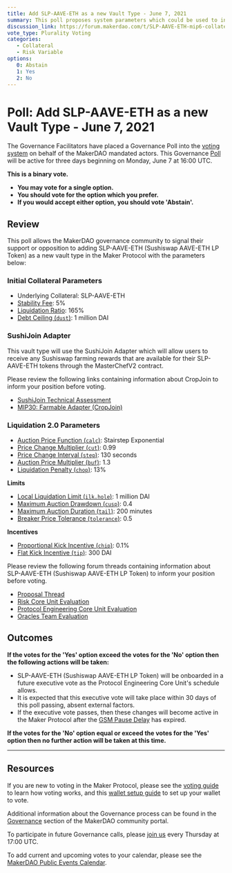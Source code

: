 ```yaml
---
title: Add SLP-AAVE-ETH as a new Vault Type - June 7, 2021
summary: This poll proposes system parameters which could be used to initialize SLP-AAVE-ETH as a new vault type.
discussion_link: https://forum.makerdao.com/t/SLP-AAVE-ETH-mip6-collateral-onboarding-application/7688
vote_type: Plurality Voting
categories:
   - Collateral
   - Risk Variable
options:
   0: Abstain
   1: Yes
   2: No
---
```

# Poll: Add SLP-AAVE-ETH as a new Vault Type - June 7, 2021

The Governance Facilitators have placed a Governance Poll into the [voting system](https://vote.makerdao.com/polling) on behalf of the MakerDAO mandated actors. This Governance [Poll](https://community-development.makerdao.com/en/learn/governance/on-chain-gov) will be active for three days beginning on Monday, June 7 at 16:00 UTC.

**This is a binary vote.** 
- **You may vote for a single option.** 
- **You should vote for the option which you prefer.**
- **If you would accept either option, you should vote 'Abstain'.**

## Review

This poll allows the MakerDAO governance community to signal their support or opposition to adding SLP-AAVE-ETH (Sushiswap AAVE-ETH LP Token) as a new vault type in the Maker Protocol with the parameters below:

### Initial Collateral Parameters

* Underlying Collateral: SLP-AAVE-ETH
* [Stability Fee](https://community-development.makerdao.com/en/learn/governance/param-stability-fee): 5%
* [Liquidation Ratio](https://community-development.makerdao.com/en/learn/governance/param-liquidation-ratio): 165%
* [Debt Ceiling (`dust`)](https://community-development.makerdao.com/en/learn/governance/param-debt-ceiling): 1 million DAI

### SushiJoin Adapter

This vault type will use the SushiJoin Adapter which will allow users to receive any Sushiswap farming rewards that are available for their SLP-AAVE-ETH tokens through the MasterChefV2 contract.

Please review the following links containing information about CropJoin to inform your position before voting.

* [SushiJoin Technical Assessment](https://forum.makerdao.com/t/technical-overview-of-the-sushiswap-variant-of-the-cropjoin-adapter-sushijoin/8122)
* [MIP30: Farmable Adapter (CropJoin)](https://mips.makerdao.com/mips/details/MIP30)

### Liquidation 2.0 Parameters

* [Auction Price Function (`calc`)](https://community-development.makerdao.com/en/learn/governance/param-auction-price-function): Stairstep Exponential
* [Price Change Multiplier (`cut`)](https://community-development.makerdao.com/en/learn/governance/param-auction-price-function): 0.99
* [Price Change Interval (`step`)](https://community-development.makerdao.com/en/learn/governance/param-auction-price-function): 130 seconds
* [Auction Price Multiplier (`buf`)](https://community-development.makerdao.com/en/learn/governance/param-auction-price-multiplier): 1.3
* [Liquidation Penalty (`chop`)](https://community-development.makerdao.com/en/learn/governance/param-liquidation-penalty): 13%

**Limits**

* [Local Liquidation Limit (`ilk.hole`)](https://community-development.makerdao.com/en/learn/governance/param-local-liquidation-limit): 1 million DAI
* [Maximum Auction Drawdown (`cusp`)](https://community-development.makerdao.com/en/learn/governance/param-max-auction-drawdown): 0.4
* [Maximum Auction Duration (`tail`)](https://community-development.makerdao.com/en/learn/governance/param-max-auction-duration): 200 minutes
* [Breaker Price Tolerance (`tolerance`)](https://community-development.makerdao.com/en/learn/governance/param-breaker-price-tolerance): 0.5

**Incentives**

* [Proportional Kick Incentive (`chip`)](https://community-development.makerdao.com/en/learn/governance/param-proportional-kick-incentive): 0.1%
* [Flat Kick Incentive (`tip`)](https://community-development.makerdao.com/en/learn/governance/param-flat-kick-incentive): 300 DAI

Please review the following forum threads containing information about SLP-AAVE-ETH (Sushiswap AAVE-ETH LP Token) to inform your position before voting.
* [Proposal Thread](https://forum.makerdao.com/t/SLP-AAVE-ETH-mip6-collateral-onboarding-application/7688)
* [Risk Core Unit Evaluation](https://forum.makerdao.com/t/slp-aave-eth-collateral-onboarding-risk-evaluation/8468)
* [Protocol Engineering Core Unit Evaluation](https://forum.makerdao.com/t/slp-aave-eth-erc20-token-smart-contract-technical-assessment/8519)
* [Oracles Team Evaluation]($oracles_link)

## Outcomes

**If the votes for the 'Yes' option exceed the votes for the 'No' option then the following actions will be taken:**
* SLP-AAVE-ETH (Sushiswap AAVE-ETH LP Token) will be onboarded in a future executive vote as the Protocol Engineering Core Unit's schedule allows. 
* It is expected that this executive vote will take place within 30 days of this poll passing, absent external factors.
* If the executive vote passes, then these changes will become active in the Maker Protocol after the [GSM Pause Delay](https://community-development.makerdao.com/en/learn/governance/param-gsm-pause-delay) has expired.

**If the votes for the 'No' option equal or exceed the votes for the 'Yes' option then no further action will be taken at this time.**

---

## Resources

If you are new to voting in the Maker Protocol, please see the [voting guide](https://community-development.makerdao.com/en/learn/governance/how-voting-works/) to learn how voting works, and this [wallet setup guide](https://community-development.makerdao.com/en/learn/governance/voting-setup/) to set up your wallet to vote.

Additional information about the Governance process can be found in the [Governance](https://community-development.makerdao.com/en/learn/governance) section of the MakerDAO community portal.

To participate in future Governance calls, please [join us](https://github.com/makerdao/community/tree/master/governance/governance-and-risk-meetings) every Thursday at 17:00 UTC.

To add current and upcoming votes to your calendar, please see the [MakerDAO Public Events Calendar](https://calendar.google.com/calendar/embed?src=makerdao.com_3efhm2ghipksegl009ktniomdk%40group.calendar.google.com&ctz=UTC&mode=week&showCalendars=0&showPrint=0).
